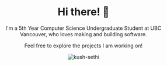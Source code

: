 <h1 style="text-align: center;">Hi there! 👋</h1>
<p align ="center"> I'm a 5th Year Computer Science Undergraduate Student at UBC Vancouver, who loves making and building software.

<p align ="center"> Feel free to explore the projects I am working on!
<p align="center"> <img src="https://github-readme-stats.vercel.app/api?username=kseth-official&show_icons=true&theme=gotham" alt="kush-sethi" />

<!--
**kseth-official/kseth-official** is a ✨ _special_ ✨ repository because its `README.md` (this file) appears on your GitHub profile.

Here are some ideas to get you started:

- 🔭 I’m currently working on ...
- 🌱 I’m currently learning ...
- 👯 I’m looking to collaborate on ...
- 🤔 I’m looking for help with ...
- 💬 Ask me about ...
- 📫 How to reach me: ...
- 😄 Pronouns: ...
- ⚡ Fun fact: ...
-->
